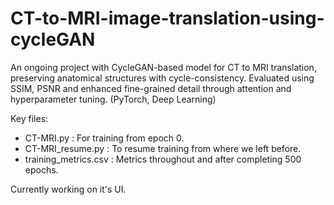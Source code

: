# CT-to-MRI-image-translation-using-cycleGAN

An ongoing project with CycleGAN-based model for CT to MRI translation, preserving anatomical
structures with cycle-consistency. Evaluated using SSIM, PSNR and enhanced fine-grained detail through
attention and hyperparameter tuning. (PyTorch, Deep Learning)

Key files:
- CT-MRI.py : For training from epoch 0.
- CT-MRI_resume.py : To resume training from where we left before.
- training_metrics.csv : Metrics throughout and after completing 500 epochs.

Currently working on it's UI.
